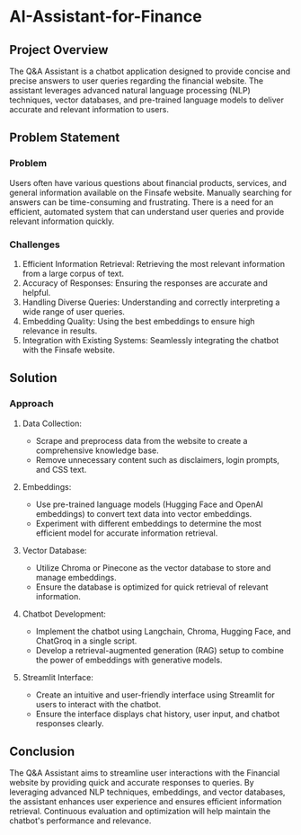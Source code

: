 # AI-Assistant-for-Finance

## Project Overview

The  Q&A Assistant is a chatbot application designed to provide concise and precise answers to user queries regarding the  financial website. The assistant leverages advanced natural language processing (NLP) techniques, vector databases, and pre-trained language models to deliver accurate and relevant information to users. 

## Problem Statement

### Problem
Users often have various questions about financial products, services, and general information available on the Finsafe website. Manually searching for answers can be time-consuming and frustrating. There is a need for an efficient, automated system that can understand user queries and provide relevant information quickly.

### Challenges
1. Efficient Information Retrieval: Retrieving the most relevant information from a large corpus of text.
2. Accuracy of Responses: Ensuring the responses are accurate and helpful.
3. Handling Diverse Queries: Understanding and correctly interpreting a wide range of user queries.
4. Embedding Quality: Using the best embeddings to ensure high relevance in results.
5. Integration with Existing Systems: Seamlessly integrating the chatbot with the Finsafe website.

## Solution

### Approach
1. Data Collection:
   - Scrape and preprocess data from the  website to create a comprehensive knowledge base.
   - Remove unnecessary content such as disclaimers, login prompts, and CSS text.

2. Embeddings:
   - Use pre-trained language models (Hugging Face and OpenAI embeddings) to convert text data into vector embeddings.
   - Experiment with different embeddings to determine the most efficient model for accurate information retrieval.

3. Vector Database:
   - Utilize Chroma or Pinecone as the vector database to store and manage embeddings.
   - Ensure the database is optimized for quick retrieval of relevant information.

4. Chatbot Development:
   - Implement the chatbot using Langchain, Chroma, Hugging Face, and ChatGroq in a single script.
   - Develop a retrieval-augmented generation (RAG) setup to combine the power of embeddings with generative models.

5. Streamlit Interface:
   - Create an intuitive and user-friendly interface using Streamlit for users to interact with the chatbot.
   - Ensure the interface displays chat history, user input, and chatbot responses clearly.


## Conclusion

The Q&A Assistant aims to streamline user interactions with the Financial website by providing quick and accurate responses to queries. By leveraging advanced NLP techniques, embeddings, and vector databases, the assistant enhances user experience and ensures efficient information retrieval. Continuous evaluation and optimization will help maintain the chatbot's performance and relevance.
